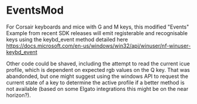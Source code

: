 # EventsMod
For Corsair keyboards and mice with G and M keys, this modified "Events" Example from recent SDK releases will emit registerable and recognisable keys using the keybd_event method detailed here https://docs.microsoft.com/en-us/windows/win32/api/winuser/nf-winuser-keybd_event

Other code could be shaved, including the attempt to read the current icue profile, which is dependent on expected rgb values on the Q key.  That was abandonded, but one might suggest using the windows API to request the current state of a key to determine the active profile if a better method is not available (based on some Elgato integrations this might be on the near horizon?).
